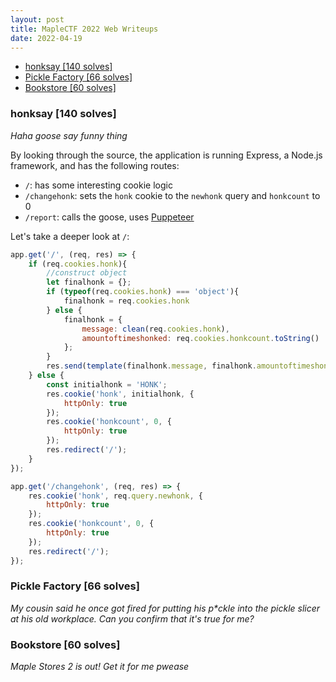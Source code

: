 ```yaml
---
layout: post
title: MapleCTF 2022 Web Writeups
date: 2022-04-19
---
```

- [honksay [140 solves]](#honksay-140-solves)
- [Pickle Factory [66 solves]](#pickle-factory-66-solves)
- [Bookstore [60 solves]](#bookstore-60-solves)

### honksay [140 solves]
*Haha goose say funny thing*

By looking through the source, the application is running Express, a Node.js framework, and has the following routes:

- `/`: has some interesting cookie logic
- `/changehonk`: sets the `honk` cookie to the `newhonk` query and `honkcount` to 0
- `/report`: calls the goose, uses [Puppeteer](https://pptr.dev/)

Let's take a deeper look at `/`:
```javascript
app.get('/', (req, res) => {
    if (req.cookies.honk){
        //construct object
        let finalhonk = {};
        if (typeof(req.cookies.honk) === 'object'){
            finalhonk = req.cookies.honk
        } else {
            finalhonk = {
                message: clean(req.cookies.honk), 
                amountoftimeshonked: req.cookies.honkcount.toString()
            };
        }
        res.send(template(finalhonk.message, finalhonk.amountoftimeshonked));
    } else {
        const initialhonk = 'HONK';
        res.cookie('honk', initialhonk, {
            httpOnly: true
        });
        res.cookie('honkcount', 0, {
            httpOnly: true
        });
        res.redirect('/');
    }
});
```





```javascript
app.get('/changehonk', (req, res) => {
    res.cookie('honk', req.query.newhonk, {
        httpOnly: true
    });
    res.cookie('honkcount', 0, {
        httpOnly: true
    });
    res.redirect('/');
});
```



### Pickle Factory [66 solves]
*My cousin said he once got fired for putting his p\*ckle into the pickle slicer at his old workplace. Can you confirm that it's true for me?*

### Bookstore [60 solves]
*Maple Stores 2 is out! Get it for me pwease*
